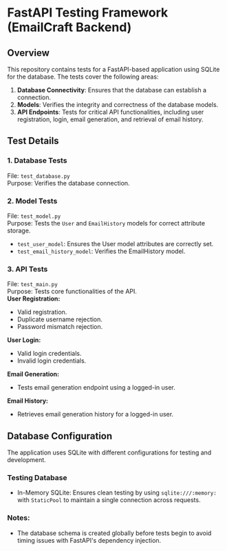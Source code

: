 # FastAPI Testing Framework (EmailCraft Backend)

## Overview
This repository contains tests for a FastAPI-based application using SQLite for the database. 
The tests cover the following areas:
1. **Database Connectivity**: Ensures that the database can establish a connection.
2. **Models**: Verifies the integrity and correctness of the database models.
3. **API Endpoints**: Tests for critical API functionalities, including user registration, login, email generation, and retrieval of email history.

## Test Details
### 1. Database Tests
File: `test_database.py`\
Purpose: Verifies the database connection.

### 2. Model Tests
File: `test_model.py`\
Purpose: Tests the `User` and `EmailHistory` models for correct attribute storage.
* `test_user_model`: Ensures the User model attributes are correctly set.
* `test_email_history_model`: Verifies the EmailHistory model.

### 3. API Tests
File: `test_main.py`\
Purpose: Tests core functionalities of the API.\
**User Registration:**
* Valid registration.
* Duplicate username rejection.
* Password mismatch rejection.

**User Login:**
* Valid login credentials.
* Invalid login credentials.

**Email Generation:**
* Tests email generation endpoint using a logged-in user.

**Email History:**
* Retrieves email generation history for a logged-in user.

## Database Configuration
The application uses SQLite with different configurations for testing and development.
### Testing Database
* In-Memory SQLite: Ensures clean testing by using `sqlite:///:memory:` with `StaticPool` to maintain a single connection across requests.

### Notes:
* The database schema is created globally before tests begin to avoid timing issues with FastAPI's dependency injection.




